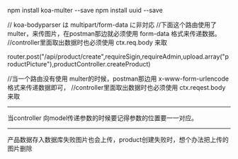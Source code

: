npm install koa-multer --save
npm install uuid --save


// koa-bodyparser は multipart/form-data に非対応
//下面这个路由使用了 multer，来传图片，在postman那边就必须使用 form-data 格式来传递数据。
//controller里面取出数据时也必须使用 ctx.req.body 来取

router.post("/api/product/create",requireSigin,requireAdmin,upload.array("productPicture"),productController.createProduct)


//当一个路由没有使用 multer的时候，postman那边用 x-www-form-urlencode 格式来传递数据即可，
//controller里面取出数据时也必须使用 ctx.reqest.body 来取



---------------------------------------------------
当controller 向model传递参数的时候要记得参数的位置要一一对应。



-----------------------------------------------------------


产品数据存入数据库失败图片也会上传，product创建失败时，想个办法把上传的图片删除
